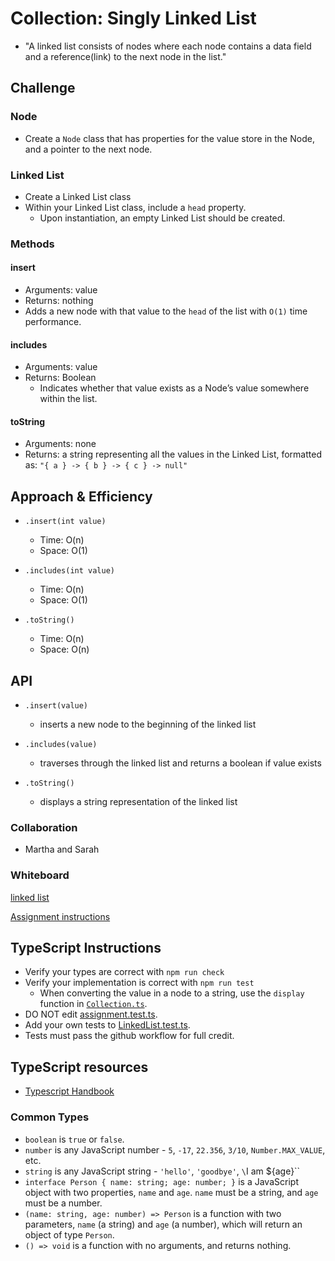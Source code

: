 # Collection: Singly Linked List

- "A linked list consists of nodes where each node contains a data field and a reference(link) to the next node in the list."

## Challenge

### Node

- Create a `Node` class that has properties for the value store in the Node, and a pointer to the next node.

### Linked List

- Create a Linked List class
- Within your Linked List class, include a `head` property.
  - Upon instantiation, an empty Linked List should be created.

### Methods

#### insert

- Arguments: value
- Returns: nothing
- Adds a new node with that value to the `head` of the list with `O(1)` time performance.

#### includes

- Arguments: value
- Returns: Boolean
  - Indicates whether that value exists as a Node’s value somewhere within the list.

#### toString

- Arguments: none
- Returns: a string representing all the values in the Linked List, formatted as: `"{ a } -> { b } -> { c } -> null"`

## Approach & Efficiency

- `.insert(int value)`
  - Time: O(n)
  - Space: O(1)

- `.includes(int value)`
  - Time: O(n)
  - Space: O(1)

- `.toString()`
  - Time: O(n)
  - Space: O(n)

## API

- `.insert(value)`
  - inserts a new node to the beginning of the linked list

- `.includes(value)`
  - traverses through the linked list and returns a boolean if value exists

- `.toString()`
  - displays a string representation of the linked list

### Collaboration

- Martha and Sarah

### Whiteboard

[linked list]()

[Assignment instructions](https://codefellows.github.io/common_curriculum/data_structures_and_algorithms/Code_401/class-05/LAB)

## TypeScript Instructions

- Verify your types are correct with `npm run check`
- Verify your implementation is correct with `npm run test`
  - When converting the value in a node to a string, use the `display` function in [`Collection.ts`](./src/Collection.ts).
- DO NOT edit [assignment.test.ts](./src/).
- Add your own tests to [LinkedList.test.ts](./src/LinkedList.test.ts).
- Tests must pass the github workflow for full credit.

## TypeScript resources

- [Typescript Handbook](https://www.typescriptlang.org/docs/handbook/intro.html)

### Common Types

- `boolean` is `true` or `false`.
- `number` is any JavaScript number - `5`, `-17`, `22.356`, `3/10`, `Number.MAX_VALUE`, etc.
- `string` is any JavaScript string - `'hello'`, `'goodbye'`, `\`I am ${age}\``
- `interface Person { name: string; age: number; }` is a JavaScript object with two properties, `name` and `age`. `name` must be a string, and `age` must be a number.
- `(name: string, age: number) => Person` is a function with two parameters, `name` (a string) and `age` (a number), which will return an object of type `Person`.
- `() => void` is a function with no arguments, and returns nothing.
  <!-- - `'hello'`' is the JavaScript string `'hello'` and no other string. -->
  <!-- - `'hello'|'goodbye'` is either the JavaScript string `'hello'` or the string `'goodbye'`, and no other strings. -->
